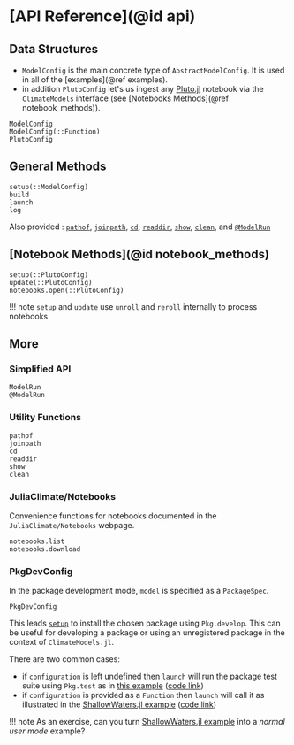 
# [API Reference](@id api)

## Data Structures

- `ModelConfig` is the main concrete type of `AbstractModelConfig`. It is used in all of the [examples](@ref examples).
- in addition `PlutoConfig` let's us ingest any [Pluto.jl](https://github.com/fonsp/Pluto.jl/wiki) notebook via the `ClimateModels` interface (see [Notebooks Methods](@ref notebook_methods)).

```@docs
ModelConfig
ModelConfig(::Function)
PlutoConfig
```

## General Methods

```@docs
setup(::ModelConfig)
build
launch
log
```

Also provided : [`pathof`](@ref), [`joinpath`](@ref), [`cd`](@ref), [`readdir`](@ref), [`show`](@ref), [`clean`](@ref), and [`@ModelRun`](@ref)

## [Notebook Methods](@id notebook_methods)

```@docs
setup(::PlutoConfig)
update(::PlutoConfig)
notebooks.open(::PlutoConfig)
```

!!! note
    `setup` and `update` use `unroll` and `reroll` internally to process notebooks.

## More

### Simplified API

```@docs
ModelRun
@ModelRun
```

### Utility Functions

```@docs
pathof
joinpath
cd
readdir
show
clean
```

### JuliaClimate/Notebooks

Convenience functions for notebooks documented in the `JuliaClimate/Notebooks` webpage.     

```@docs
notebooks.list
notebooks.download
```

### PkgDevConfig

In the package development mode, `model` is specified as a `PackageSpec`. 

```@docs
PkgDevConfig
```

This leads [`setup`](@ref) to install the chosen package using `Pkg.develop`. This can be useful for developing a package or using an unregistered package in the context of `ClimateModels.jl`. 

There are two common cases: 

- if `configuration` is left undefined then `launch` will run the package test suite using `Pkg.test` as in [this example](../examples/defaults.html) ([code link](https://raw.githubusercontent.com/gaelforget/ClimateModels.jl/master/examples/defaults.jl))
- if `configuration` is provided as a `Function` then `launch` will call it as illustrated in the [ShallowWaters.jl example](../examples/ShallowWaters.html) ([code link](https://raw.githubusercontent.com/gaelforget/ClimateModels.jl/master/examples/ShallowWaters.jl))

!!! note 
    As an exercise, can you turn [ShallowWaters.jl example](../examples/ShallowWaters.html) into a _normal user mode_ example?
